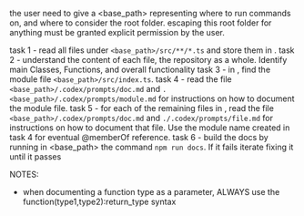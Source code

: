 the user need to give a <base_path> representing  where to run commands on, and where to consider the root folder.
escaping this root folder for anything must be granted explicit permission by the user.

task 1 - read all files under `<base_path>/src/**/*.ts` and store them in <files>.
task 2 - understand the content of each file, the repository as a whole. Identify main Classes, Functions, and overall functionality
task 3 - in <files>, find the module file `<base_path>/src/index.ts`.
task 4 - read the file `<base_path>/.codex/prompts/doc.md` and `.<base_path>/.codex/prompts/module.md` for instructions on how to document the module file.
task 5 - for each of the remaining files in <files>, read the file `<base_path>/.codex/prompts/doc.md` and `./.codex/prompts/file.md` for instructions on how to document that file. Use the module name created in task 4 for eventual @memberOf reference.
task 6 - build the docs by running in <base_path> the command `npm run docs`. If it fails iterate fixing it until it passes

NOTES:
 - when documenting a function type as a parameter, ALWAYS use the function(type1,type2):return_type syntax